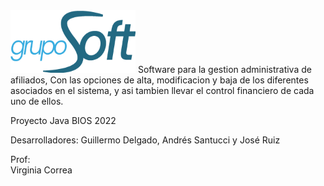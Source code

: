 <img src="https://github.com/Froostx/GrupoSoft/blob/main/src/uy/gruposoft/assets/gruposoft_logo_300x134.png" width="200" height="100">
Software para la gestion administrativa de afiliados, Con las opciones de alta, modificacion y baja de los diferentes asociados en el sistema, y asi tambien llevar el control financiero de cada uno de ellos.

Proyecto Java BIOS 2022

Desarrolladores:
Guillermo Delgado, Andrés Santucci y José Ruiz

Prof:</br>
Virginia Correa
